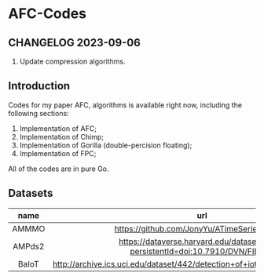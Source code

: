 # AFC-Codes

## CHANGELOG 2023-09-06
1. Update compression algorithms.

## Introduction
Codes for my paper AFC, algorithms is available right now, including the following sections:
1. Implementation of AFC;
2. Implementation of Chimp;
3. Implementation of Gorilla (double-percision floating);
4. Implementation of FPC;

All of the codes are in pure Go.

## Datasets
|name|url|
|:---:|:---:|
|AMMMO|https://github.com/JonyYu/ATimeSeriesDataset|
|AMPds2|https://dataverse.harvard.edu/dataset.xhtml?persistentId=doi:10.7910/DVN/FIE0S4|
|BaIoT|http://archive.ics.uci.edu/dataset/442/detection+of+iot+botnet+attacks+n+baiot|
